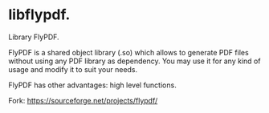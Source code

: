 # libflypdf.

Library FlyPDF.

FlyPDF is a shared object library (.so) which allows to generate PDF files without using any PDF library as dependency. You may use it for any kind of usage and modify it to suit your needs.

FlyPDF has other advantages: high level functions.

Fork: https://sourceforge.net/projects/flypdf/
